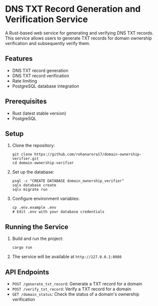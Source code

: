 # DNS TXT Record Generation and Verification Service

A Rust-based web service for generating and verifying DNS TXT records. This service allows users to generate TXT records for domain ownership verification and subsequently verify them.

## Features

- DNS TXT record generation
- DNS TXT record verification
- Rate limiting
- PostgreSQL database integration

## Prerequisites

- Rust (latest stable version)
- PostgreSQL

## Setup

1. Clone the repository:
   ```
   git clone https://github.com/rohanarora17/domain-ownership-verifier.git
   cd domain-ownership-verifier
   ```

2. Set up the database:
   ```
   psql -c "CREATE DATABASE domain_ownership_verifier"
   sqlx database create
   sqlx migrate run
   ```

3. Configure environment variables:
   ```
   cp .env.example .env
   # Edit .env with your database credentials 
   ```

## Running the Service

1. Build and run the project:
   ```
   cargo run
   ```

2. The service will be available at `http://127.0.0.1:8080`

## API Endpoints

- `POST /generate_txt_record`: Generate a TXT record for a domain
- `POST /verify_txt_record`: Verify a TXT record for a domain
- `GET /domain_status`: Check the status of a domain's ownership verification



